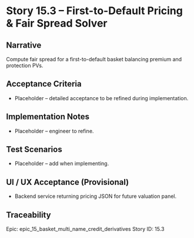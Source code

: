 # Story 15.3 – First-to-Default Pricing & Fair Spread Solver

## Narrative
Compute fair spread for a first-to-default basket balancing premium and protection PVs.

## Acceptance Criteria
- Placeholder – detailed acceptance to be refined during implementation.

## Implementation Notes
- Placeholder – engineer to refine.

## Test Scenarios
- Placeholder – add when implementing.

## UI / UX Acceptance (Provisional)
- Backend service returning pricing JSON for future valuation panel.

## Traceability
Epic: epic_15_basket_multi_name_credit_derivatives
Story ID: 15.3
